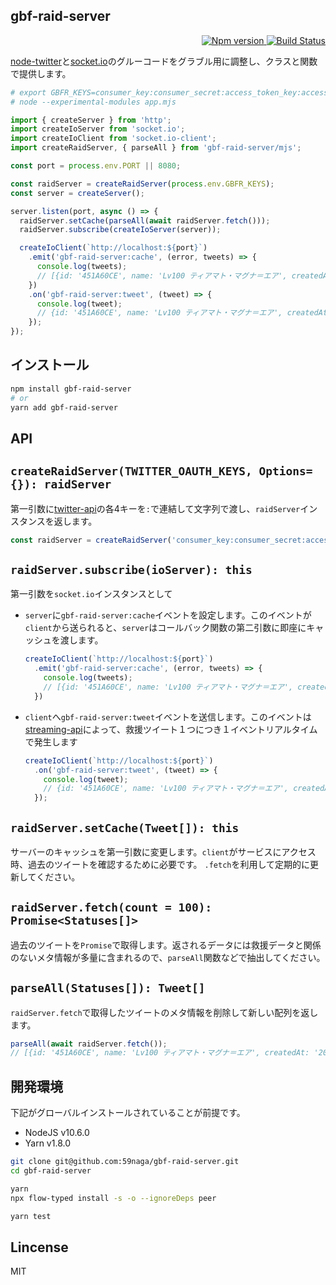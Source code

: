 gbf-raid-server
---

<p align="right">
  <a href="https://www.npmjs.com/package/gbf-raid-server">
    <img alt="Npm version" src="https://badge.fury.io/js/gbf-raid-server.svg">
  </a>
  <a href="https://travis-ci.org/59naga/gbf-raid-server">
    <img alt="Build Status" src="https://travis-ci.org/59naga/gbf-raid-server.svg?branch=master">
  </a>
</p>

[node-twitter][2]と[socket.io][3]のグルーコードをグラブル用に調整し、クラスと関数で提供します。

```bash
# export GBFR_KEYS=consumer_key:consumer_secret:access_token_key:access_token_secret
# node --experimental-modules app.mjs
```

```js
import { createServer } from 'http';
import createIoServer from 'socket.io';
import createIoClient from 'socket.io-client';
import createRaidServer, { parseAll } from 'gbf-raid-server/mjs';

const port = process.env.PORT || 8080;

const raidServer = createRaidServer(process.env.GBFR_KEYS);
const server = createServer();

server.listen(port, async () => {
  raidServer.setCache(parseAll(await raidServer.fetch()));
  raidServer.subscribe(createIoServer(server));

  createIoClient(`http://localhost:${port}`)
    .emit('gbf-raid-server:cache', (error, tweets) => {
      console.log(tweets);
      // [{id: '451A60CE', name: 'Lv100 ティアマト・マグナ＝エア', createdAt: '2018-07-06 10:26:56'}, {...}]
    })
    .on('gbf-raid-server:tweet', (tweet) => {
      console.log(tweet);
      // {id: '451A60CE', name: 'Lv100 ティアマト・マグナ＝エア', createdAt: '2018-07-06 10:26:56'}
    });
});
```

インストール
---

```bash
npm install gbf-raid-server
# or
yarn add gbf-raid-server
```

API
---

## `createRaidServer(TWITTER_OAUTH_KEYS, Options={}): raidServer`

第一引数に[twitter-api](https://apps.twitter.com/)の各4キーを`:`で連結して文字列で渡し、`raidServer`インスタンスを返します。

```js
const raidServer = createRaidServer('consumer_key:consumer_secret:access_token_key:access_token_secret');
```

## `raidServer.subscribe(ioServer): this`

第一引数を`socket.io`インスタンスとして

* `server`に`gbf-raid-server:cache`イベントを設定します。このイベントが`client`から送られると、`server`はコールバック関数の第二引数に即座にキャッシュを渡します。
  ```js
  createIoClient(`http://localhost:${port}`)
    .emit('gbf-raid-server:cache', (error, tweets) => {
      console.log(tweets);
      // [{id: '451A60CE', name: 'Lv100 ティアマト・マグナ＝エア', createdAt: '2018-07-06 10:26:56'}, {...}]
    })
  ```
* `client`へ`gbf-raid-server:tweet`イベントを送信します。このイベントは[streaming-api](https://github.com/desmondmorris/node-twitter#streaming-api)によって、救援ツイート１つにつき１イベントリアルタイムで発生します
  ```js
  createIoClient(`http://localhost:${port}`)
    .on('gbf-raid-server:tweet', (tweet) => {
      console.log(tweet);
      // {id: '451A60CE', name: 'Lv100 ティアマト・マグナ＝エア', createdAt: '2018-07-06 10:26:56'}
    });
  ```

## `raidServer.setCache(Tweet[]): this`

サーバーのキャッシュを第一引数に変更します。`client`がサービスにアクセス時、過去のツイートを確認するために必要です。
`.fetch`を利用して定期的に更新してください。

## `raidServer.fetch(count = 100): Promise<Statuses[]>`

過去のツイートを`Promise`で取得します。返されるデータには救援データと関係のないメタ情報が多量に含まれるので、`parseAll`関数などで抽出してください。

## `parseAll(Statuses[]): Tweet[]`

`raidServer.fetch`で取得したツイートのメタ情報を削除して新しい配列を返します。

```js
parseAll(await raidServer.fetch());
// [{id: '451A60CE', name: 'Lv100 ティアマト・マグナ＝エア', createdAt: '2018-07-06 10:26:56'}, {...}]
```

開発環境
---

下記がグローバルインストールされていることが前提です。

* NodeJS v10.6.0
* Yarn v1.8.0

```bash
git clone git@github.com:59naga/gbf-raid-server.git
cd gbf-raid-server

yarn
npx flow-typed install -s -o --ignoreDeps peer

yarn test
```

Lincense
---
MIT

[1]: https://developer.twitter.com/en/docs/basics/rate-limits.html
[2]: https://github.com/desmondmorris/node-twitter#readme
[3]: https://github.com/socketio/socket.io#readme
